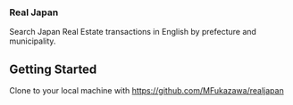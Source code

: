 ### Real Japan

Search Japan Real Estate transactions in English by prefecture and municipality.

## Getting Started

Clone to your local machine with https://github.com/MFukazawa/realjapan
